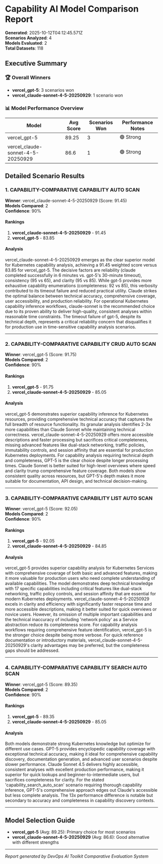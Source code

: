 # Capability AI Model Comparison Report

**Generated**: 2025-10-12T04:12:45.571Z  
**Scenarios Analyzed**: 4  
**Models Evaluated**: 2  
**Total Datasets**: 118

## Executive Summary

### 🏆 Overall Winners
- **vercel_gpt-5**: 3 scenarios won
- **vercel_claude-sonnet-4-5-20250929**: 1 scenario won

### 📊 Model Performance Overview
| Model | Avg Score | Scenarios Won | Performance Notes |
|-------|-----------|---------------|-------------------|
| vercel_gpt-5 | 89.25 | 3 | 🟢 Strong |
| vercel_claude-sonnet-4-5-20250929 | 86.6 | 1 | 🟢 Strong |

## Detailed Scenario Results

### 1. CAPABILITY-COMPARATIVE CAPABILITY AUTO SCAN

**Winner**: vercel_claude-sonnet-4-5-20250929 (Score: 91.45)  
**Models Compared**: 2  
**Confidence**: 90%

#### Rankings
1. **vercel_claude-sonnet-4-5-20250929** - 91.45
2. **vercel_gpt-5** - 83.85

#### Analysis
vercel_claude-sonnet-4-5-20250929 emerges as the clear superior model for Kubernetes capability analysis, achieving a 91.45 weighted score versus 83.85 for vercel_gpt-5. The decisive factors are reliability (claude completed successfully in 6 minutes vs. gpt-5's 30-minute timeout), consistency (95 vs 65), and clarity (95 vs 85). While gpt-5 provides more exhaustive capability enumerations (completeness: 92 vs 85), this verbosity contributed to its timeout failure and reduced practical utility. Claude strikes the optimal balance between technical accuracy, comprehensive coverage, user accessibility, and production reliability. For operational Kubernetes capability inference workflows, claude-sonnet is the recommended choice due to its proven ability to deliver high-quality, consistent analyses within reasonable time constraints. The timeout failure of gpt-5, despite its technical depth, represents a critical reliability concern that disqualifies it for production use in time-sensitive capability analysis scenarios.

---

### 2. CAPABILITY-COMPARATIVE CAPABILITY CRUD AUTO SCAN

**Winner**: vercel_gpt-5 (Score: 91.75)  
**Models Compared**: 2  
**Confidence**: 90%

#### Rankings
1. **vercel_gpt-5** - 91.75
2. **vercel_claude-sonnet-4-5-20250929** - 85.05

#### Analysis
vercel_gpt-5 demonstrates superior capability inference for Kubernetes resources, providing comprehensive technical accuracy that captures the full breadth of resource functionality. Its granular analysis identifies 2-3x more capabilities than Claude Sonnet while maintaining technical correctness. vercel_claude-sonnet-4-5-20250929 offers more accessible descriptions and faster processing but sacrifices critical completeness, missing advanced features like dual-stack networking, traffic policies, immutability controls, and session affinity that are essential for production Kubernetes deployments. For capability analysis requiring technical depth and completeness, GPT-5 is the clear choice despite longer processing times. Claude Sonnet is better suited for high-level overviews where speed and clarity trump comprehensive feature coverage. Both models show consistent quality across resources, but GPT-5's depth makes it more suitable for documentation, API design, and technical decision-making.

---

### 3. CAPABILITY-COMPARATIVE CAPABILITY LIST AUTO SCAN

**Winner**: vercel_gpt-5 (Score: 92.05)  
**Models Compared**: 2  
**Confidence**: 90%

#### Rankings
1. **vercel_gpt-5** - 92.05
2. **vercel_claude-sonnet-4-5-20250929** - 84.85

#### Analysis
vercel_gpt-5 provides superior capability analysis for Kubernetes Services with comprehensive coverage of both basic and advanced features, making it more valuable for production users who need complete understanding of available capabilities. The model demonstrates deep technical knowledge with 17 specific capabilities including critical features like dual-stack networking, traffic policy controls, and session affinity that are essential for modern Kubernetes deployments. vercel_claude-sonnet-4-5-20250929 excels in clarity and efficiency with significantly faster response time and more accessible descriptions, making it better suited for quick overviews or novice users. However, its omission of multiple important capabilities and the technical inaccuracy of including 'network policy' as a Service abstraction reduce its completeness score. For capability analysis workflows requiring comprehensive feature identification, vercel_gpt-5 is the stronger choice despite being more verbose. For quick reference documentation or introductory materials, vercel_claude-sonnet-4-5-20250929's clarity advantages may be preferred, but the completeness gaps should be addressed.

---

### 4. CAPABILITY-COMPARATIVE CAPABILITY SEARCH AUTO SCAN

**Winner**: vercel_gpt-5 (Score: 89.35)  
**Models Compared**: 2  
**Confidence**: 90%

#### Rankings
1. **vercel_gpt-5** - 89.35
2. **vercel_claude-sonnet-4-5-20250929** - 85.05

#### Analysis
Both models demonstrate strong Kubernetes knowledge but optimize for different use cases. GPT-5 provides encyclopedic capability coverage with exceptional technical accuracy, making it ideal for comprehensive capability discovery, documentation generation, and advanced user scenarios despite slower performance. Claude Sonnet 4.5 delivers highly accessible, consistent analyses with excellent production performance, making it superior for quick lookups and beginner-to-intermediate users, but sacrifices completeness for clarity. For the stated 'capability_search_auto_scan' scenario requiring thorough capability inference, GPT-5's comprehensive approach edges out Claude's accessible but less complete analysis. The 13x performance difference is notable but secondary to accuracy and completeness in capability discovery contexts.

---

## Model Selection Guide
- **vercel_gpt-5** (Avg: 89.25): Primary choice for most scenarios
- **vercel_claude-sonnet-4-5-20250929** (Avg: 86.6): Good alternative with different strengths

---
*Report generated by DevOps AI Toolkit Comparative Evaluation System*
